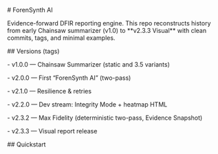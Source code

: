 \# ForenSynth AI

Evidence-forward DFIR reporting engine. This repo reconstructs history from early Chainsaw summarizer (v1.0) to \*\*v2.3.3 Visual\*\* with clean commits, tags, and minimal examples.



\## Versions (tags)

\- v1.0.0 — Chainsaw Summarizer (static and 3.5 variants)

\- v2.0.0 — First “ForenSynth AI” (two-pass)

\- v2.1.0 — Resilience \& retries

\- v2.2.0 — Dev stream: Integrity Mode + heatmap HTML

\- v2.3.2 — Max Fidelity (deterministic two-pass, Evidence Snapshot)

\- v2.3.3 — Visual report release



\## Quickstart



